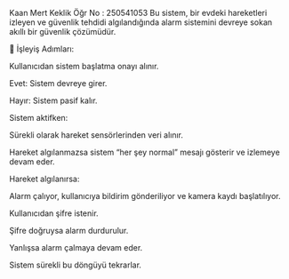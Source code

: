 Kaan Mert Keklik
Öğr No : 250541053
Bu sistem, bir evdeki hareketleri izleyen ve güvenlik tehdidi algılandığında alarm sistemini devreye sokan akıllı bir güvenlik çözümüdür.

🔹 İşleyiş Adımları:

Kullanıcıdan sistem başlatma onayı alınır.

Evet: Sistem devreye girer.

Hayır: Sistem pasif kalır.

Sistem aktifken:

Sürekli olarak hareket sensörlerinden veri alınır.

Hareket algılanmazsa sistem “her şey normal” mesajı gösterir ve izlemeye devam eder.

Hareket algılanırsa:

Alarm çalıyor, kullanıcıya bildirim gönderiliyor ve kamera kaydı başlatılıyor.

Kullanıcıdan şifre istenir.

Şifre doğruysa alarm durdurulur.

Yanlışsa alarm çalmaya devam eder.

Sistem sürekli bu döngüyü tekrarlar.
